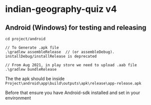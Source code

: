 # indian-geography-quiz v4

## Android (Windows) for testing and releasing

```
cd project/android

// To Generate .apk file
.\gradlew assembleRelease  // (or assembleDebug). installDebug/installRelease is deprecated

// From Aug 2021, in play store we need to upload .aab file
.\gradlew bundleRelease
```

The the apk should be inside `Project\android\app\build\outputs\apk\release\app-release.apk`

Before that ensure you have Android-sdk installed and set in your environment
